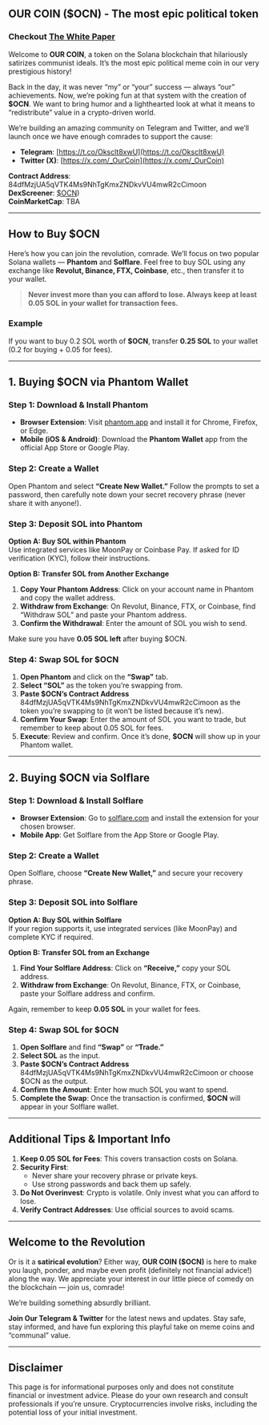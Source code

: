 ## **OUR COIN (\$OCN) - The most epic political token**

### Checkout [The White Paper](https://github.com/ourshell/Our-Coin/blob/main/White-Paper.md)

Welcome to **OUR COIN**, a token on the Solana blockchain that hilariously satirizes communist ideals. It’s the most epic political meme coin in our very prestigious history!

Back in the day, it was never “my” or “your” success — always “our” achievements. Now, we’re poking fun at that system with the creation of **\$OCN**. We want to bring humor and a lighthearted look at what it means to “redistribute” value in a crypto-driven world.

We’re building an amazing community on Telegram and Twitter, and we’ll launch once we have enough comrades to support the cause:

- **Telegram**: [https://t.co/Oksclt8xwU](https://t.co/Oksclt8xwU)  
- **Twitter (X)**: [https://x.com/_OurCoin](https://x.com/_OurCoin)

**Contract Address**: 84dfMzjUA5qVTK4Ms9NhTgKmxZNDkvVU4mwR2cCimoon  
**DexScreener**: [$OCN](https://dexscreener.com/solana/84dfmzjua5qvtk4ms9nhtgkmxzndkvvu4mwr2ccimoon))  
**CoinMarketCap**: TBA  

---

## **How to Buy \$OCN**
Here’s how you can join the revolution, comrade. We’ll focus on two popular Solana wallets — **Phantom** and **Solflare**. Feel free to buy SOL using any exchange like **Revolut, Binance, FTX, Coinbase**, etc., then transfer it to your wallet.

> **Never invest more than you can afford to lose. Always keep at least 0.05 SOL in your wallet for transaction fees.**

### **Example**  
If you want to buy 0.2 SOL worth of **\$OCN**, transfer **0.25 SOL** to your wallet (0.2 for buying + 0.05 for fees).  

---

## **1. Buying \$OCN via Phantom Wallet**

### **Step 1: Download & Install Phantom**
- **Browser Extension**: Visit [phantom.app](https://phantom.app/) and install it for Chrome, Firefox, or Edge.  
- **Mobile (iOS & Android)**: Download the **Phantom Wallet** app from the official App Store or Google Play.

### **Step 2: Create a Wallet**
Open Phantom and select **“Create New Wallet.”** Follow the prompts to set a password, then carefully note down your secret recovery phrase (never share it with anyone!).

### **Step 3: Deposit SOL into Phantom**  
**Option A: Buy SOL within Phantom**  
Use integrated services like MoonPay or Coinbase Pay. If asked for ID verification (KYC), follow their instructions.

**Option B: Transfer SOL from Another Exchange**  
1. **Copy Your Phantom Address**: Click on your account name in Phantom and copy the wallet address.  
2. **Withdraw from Exchange**: On Revolut, Binance, FTX, or Coinbase, find “Withdraw SOL” and paste your Phantom address.  
3. **Confirm the Withdrawal**: Enter the amount of SOL you wish to send.

Make sure you have **0.05 SOL left** after buying \$OCN.

### **Step 4: Swap SOL for \$OCN**  
1. **Open Phantom** and click on the **“Swap”** tab.  
2. **Select “SOL”** as the token you’re swapping from.  
3. **Paste \$OCN’s Contract Address** 84dfMzjUA5qVTK4Ms9NhTgKmxZNDkvVU4mwR2cCimoon as the token you’re swapping to (it won’t be listed because it’s new).  
4. **Confirm Your Swap**: Enter the amount of SOL you want to trade, but remember to keep about 0.05 SOL for fees.  
5. **Execute**: Review and confirm. Once it’s done, **\$OCN** will show up in your Phantom wallet.

---

## **2. Buying \$OCN via Solflare**

### **Step 1: Download & Install Solflare**  
- **Browser Extension**: Go to [solflare.com](https://solflare.com/) and install the extension for your chosen browser.  
- **Mobile App**: Get Solflare from the App Store or Google Play.

### **Step 2: Create a Wallet**  
Open Solflare, choose **“Create New Wallet,”** and secure your recovery phrase.

### **Step 3: Deposit SOL into Solflare**  
**Option A: Buy SOL within Solflare**  
If your region supports it, use integrated services (like MoonPay) and complete KYC if required.

**Option B: Transfer SOL from an Exchange**  
1. **Find Your Solflare Address**: Click on **“Receive,”** copy your SOL address.  
2. **Withdraw from Exchange**: On Revolut, Binance, FTX, or Coinbase, paste your Solflare address and confirm.

Again, remember to keep **0.05 SOL** in your wallet for fees.

### **Step 4: Swap SOL for \$OCN**  
1. **Open Solflare** and find **“Swap”** or **“Trade.”**  
2. **Select SOL** as the input.  
3. **Paste \$OCN’s Contract Address** 84dfMzjUA5qVTK4Ms9NhTgKmxZNDkvVU4mwR2cCimoon or choose \$OCN as the output.  
4. **Confirm the Amount**: Enter how much SOL you want to spend.  
5. **Complete the Swap**: Once the transaction is confirmed, **\$OCN** will appear in your Solflare wallet.

---

## **Additional Tips & Important Info**
1. **Keep 0.05 SOL for Fees**: This covers transaction costs on Solana.  
2. **Security First**:  
   - Never share your recovery phrase or private keys.  
   - Use strong passwords and back them up safely.  
3. **Do Not Overinvest**: Crypto is volatile. Only invest what you can afford to lose.  
4. **Verify Contract Addresses**: Use official sources to avoid scams.

---

## **Welcome to the Revolution**
Or is it a **satirical evolution**? Either way, **OUR COIN (\$OCN)** is here to make you laugh, ponder, and maybe even profit (definitely not financial advice!) along the way. We appreciate your interest in our little piece of comedy on the blockchain — join us, comrade!

We’re building something absurdly brilliant.

**Join Our Telegram & Twitter** for the latest news and updates. Stay safe, stay informed, and have fun exploring this playful take on meme coins and “communal” value.

---

## **Disclaimer**
This page is for informational purposes only and does not constitute financial or investment advice. Please do your own research and consult professionals if you’re unsure. Cryptocurrencies involve risks, including the potential loss of your initial investment.
